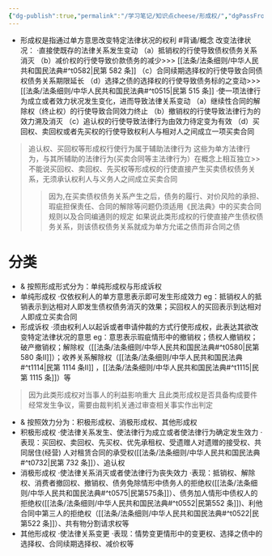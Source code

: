 ```yaml
---
{"dg-publish":true,"permalink":"/学习笔记/知识点cheese/形成权/","dgPassFrontmatter":true}
---
```


- 形成权是指通过单方意思改变特定法律状况的权利 #背诵/概念 
改变法律状况：
·直接使既存的法律关系发生变动
（a）抵销权的行使导致债权债务关系消灭
（b）减价权的行使导致价款债务的减少>>> [[法条/法条细则/中华人民共和国民法典#^t0582\|民第 582 条]]
（c）合同续期选择权的行使导致合同债权债务关系期限延长
（d）选择之债的选择权的行使导致债务标的之变动>>> [[法条/法条细则/中华人民共和国民法典#^t0515\|民第 515 条]]
·使⼀项法律行为成立或者效力状况发生变化，进而导致法律关系变动
（a）继续性合同的解除权（终止权）的行使导致合同效力终止
（b）撤销权的行使导致法律行为的效力溯及消灭
（c）追认权的行使导致法律行为由效力待定变为有效
（d）买回权、卖回权或者先买权的行使导致权利人与相对人之间成立⼀项买卖合同
>追认权、买回权等形成权行使行为属于辅助法律行为
>这些为单方法律行为，与其所辅助的法律行为(买卖合同等主法律行为）在概念上相互独立>>不能说买回权、卖回权、先买权等形成权的行使直接产生买卖债权债务关系，无须承认权利人与义务人之间成立买卖合同
>>因为,在买卖债权债务关系产生之后，债务的履行、对价风险的承担、瑕疵担保责任、合同的解除等问题仍须适用《民法典》中的买卖合同规则以及合同编通则的规定
>>如果说此类形成权的行使直接产生债权债务关系，则该债权债务关系就成为单方允诺之债而非合同之债
# 分类
- & 按照形成形式分为：单纯形成权与形成诉权
- 单纯形成权
·仅依权利人的单方意思表示即可发生形成效力
eg：抵销权人的抵销表示到达相对人即发生债权债务消灭的效果；买回权人的买回表示到达相对人即成立买卖合同
- 形成诉权
·须由权利人以起诉或者申请仲裁的方式行使形成权，此表达其欲改变特定法律状况的意思
eg：意思表示瑕疵情形中的撤销权；债权人撤销权；破产撤销权；解除权（[[法条/法条细则/中华人民共和国民法典#^t0580\|民第 580 条Ⅱ]]）；收养关系解除权（[[法条/法条细则/中华人民共和国民法典#^t1114\|民第 1114 条Ⅱ]] ，[[法条/法条细则/中华人民共和国民法典#^t1115\|民第 1115 条]]）等
>因为此类形成权对当事人的利益影响重大
>且此类形成权是否具备构成要件经常发生争议，需要由裁判机关通过审查相关事实作出判定

- & 按照效力分为：积极形成权、消极形成权、其他形成权
- 积极形成权
·使法律关系发生、使法律行为成立或者使法律行为确定发生效力
·表现：买回权、卖回权、先买权、优先承租权、受遗赠人对遗赠的接受权、共同居住(经营) 人对租赁合同的承受权([[法条/法条细则/中华人民共和国民法典#^t0732\|民第 732 条]]）、追认权
- 消极形成权
·使法律关系消灭或者使法律行为丧失效力
·表现：抵销权、解除权、消费者撤回权、撤销权、债务免除情形中债务人的拒绝权([[法条/法条细则/中华人民共和国民法典#^t0575\|民第575条]]）、债务加人情形中债权人的拒绝权([[法条/法条细则/中华人民共和国民法典#^t0552\|民第552 条]])、利他合同中第三人的拒绝权（[[法条/法条细则/中华人民共和国民法典#^t0522\|民第522 条]]）、共有物分割请求权等
- 其他形成权
·使法律关系变更
·表现：情势变更情形中的变更权、选择之债中的选择权、合同续期选择权、减价权等